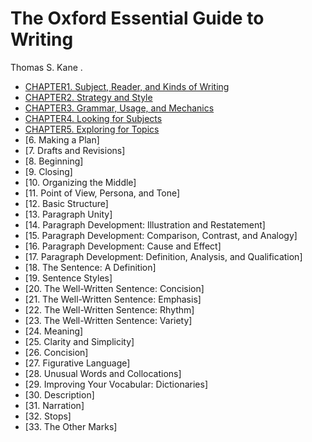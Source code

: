 # The Oxford Essential Guide to Writing

Thomas S. Kane . 

- [CHAPTER1. Subject, Reader, and Kinds of Writing](chapter1.md)
- [CHAPTER2. Strategy and Style](chapter2.md)
- [CHAPTER3. Grammar, Usage, and Mechanics](chapter3.md)
- [CHAPTER4. Looking for Subjects](chapter4.md)
- [CHAPTER5. Exploring for Topics](chapter5.md)
- [6. Making a Plan]
- [7. Drafts and Revisions]
- [8. Beginning]
- [9. Closing]
- [10. Organizing the Middle]
- [11. Point of View, Persona, and Tone]
- [12. Basic Structure]
- [13. Paragraph Unity]
- [14. Paragraph Development: Illustration and Restatement]
- [15. Paragraph Development: Comparison, Contrast, and Analogy]
- [16. Paragraph Development: Cause and Effect]
- [17. Paragraph Development: Definition, Analysis, and Qualification]
- [18. The Sentence: A Definition]
- [19. Sentence Styles]
- [20. The Well-Written Sentence: Concision]
- [21. The Well-Written Sentence: Emphasis]
- [22. The Well-Written Sentence: Rhythm]
- [23. The Well-Written Sentence: Variety]
- [24. Meaning]
- [25. Clarity and Simplicity]
- [26. Concision]
- [27. Figurative Language]
- [28. Unusual Words and Collocations]
- [29. Improving Your Vocabular: Dictionaries]
- [30. Description]
- [31. Narration]
- [32. Stops]
- [33. The Other Marks]
